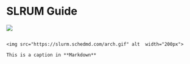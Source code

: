 # SLRUM Guide

![](https://slurm.schedmd.com/arch.gif)

```{figure-md} fig-target

<img src="https://slurm.schedmd.com/arch.gif" alt  width="200px">

This is a caption in **Markdown**
```
